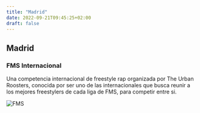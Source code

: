 ```yaml
---
title: "Madrid"
date: 2022-09-21T09:45:25+02:00
draft: false
---
```


## Madrid
### FMS Internacional

Una competencia internacional de freestyle rap organizada por The Urban Roosters, conocida por ser uno de las internacionales que busca reunir a los mejores freestylers de cada liga de FMS, para competir entre si.

![FMS](https://encrypted-tbn0.gstatic.com/images?q=tbn:ANd9GcTlQW141Y-pVyr2Cr8aT9mXH_LDgiLNf0ESng&usqp=CAU)